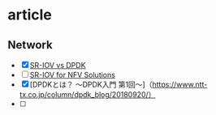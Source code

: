 # article
## Network
- [x] [SR-IOV vs DPDK](https://qiita.com/cchen/items/b9e88bdbd70239965a3e)
- [ ] [SR-IOV for NFV Solutions](https://cupdf.com/document/sr-iov-for-nfv-solutions-intel-7-sr-iov-for-nfv-solutions-practical-considerations.html?page=1)
- [x] [DPDKとは？ ～DPDK入門 第1回～]（https://www.ntt-tx.co.jp/column/dpdk_blog/20180920/）
- [ ] 
